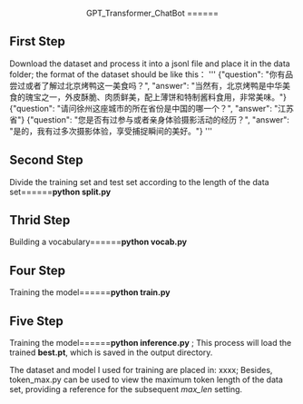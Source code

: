 <p align="center">
  GPT_Transformer_ChatBot
======
</p>

## First Step
Download the dataset and process it into a jsonl file and place it in the data folder; the format of the dataset should be like this：
'''
{"question": "你有品尝过或者了解过北京烤鸭这一美食吗？", "answer": "当然有，北京烤鸭是中华美食的瑰宝之一，外皮酥脆、肉质鲜美，配上薄饼和特制酱料食用，非常美味。"}
{"question": "请问徐州这座城市的所在省份是中国的哪一个？", "answer": "江苏省"}
{"question": "您是否有过参与或者亲身体验摄影活动的经历？", "answer": "是的，我有过多次摄影体验，享受捕捉瞬间的美好。"}
'''

## Second Step
Divide the training set and test set according to the length of the data set======**python split.py**

## Thrid Step
Building a vocabulary======**python vocab.py** 

## Four Step
Training the model======**python train.py** 

## Five Step
Training the model======**python inference.py** ; This process will load the trained **best.pt**, which is saved in the output directory.

The dataset and model I used for training are placed in: xxxx; Besides, token_max.py can be used to view the maximum token length of the data set, providing a reference for the subsequent _max_len_ setting.
